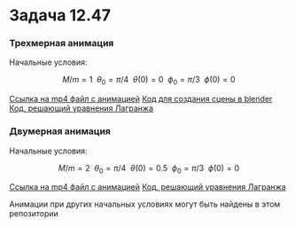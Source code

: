 # Задача 12.47

### Трехмерная анимация

Начальные условия:
```math
M/m = 1 \ \ \theta_{0} = \pi/4 \ \ \dot{\theta}(0) = 0 \ \ \phi_{0} = \pi/3 \ \ \dot{\phi}(0) = 0
```

[Ссылка на mp4 файл с анимацией](https://github.com/ShmakovVladimir/analytical-mechanics/blob/main/12_47/blenderAnimation/eevee1.mp4)
[Код для создания сцены в blender](https://github.com/ShmakovVladimir/analytical-mechanics/blob/main/12_47/blenderAnimation/main.py)
[Код, решающий уравнения Лагранжа](https://github.com/ShmakovVladimir/analytical-mechanics/blob/main/12_47/12_47.ipynb)

### Двумерная анимация

Начальные условия:
```math
M/m = 2 \ \ \theta_{0} = \pi/4 \ \ \dot{\theta}(0) = 0.5 \ \ \phi_{0} = \pi/3 \ \ \dot{\phi}(0) = 0
```
[Ссылка на mp4 файл с анимацией](https://github.com/ShmakovVladimir/analytical-mechanics/blob/main/12_47/animation_1.mp4)
[Код, решающий уравнения Лагранжа](https://github.com/ShmakovVladimir/analytical-mechanics/blob/main/12_47/12_47.ipynb)

Анимации при других начальных условиях могут быть найдены в этом репозитории







